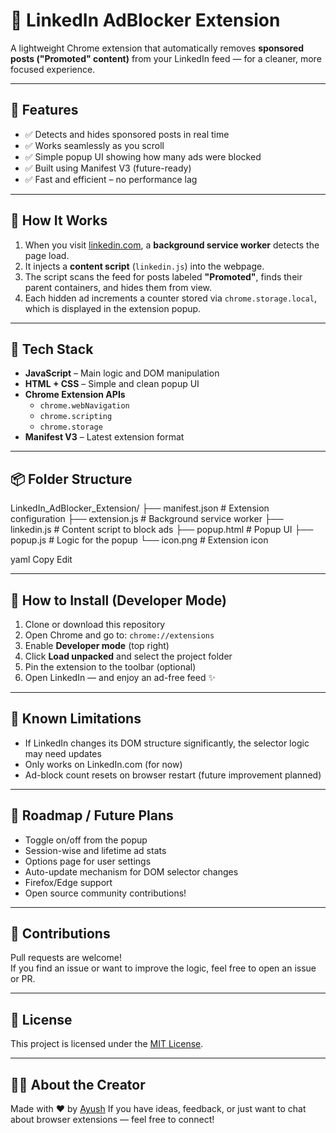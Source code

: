 # 🔕 LinkedIn AdBlocker Extension

A lightweight Chrome extension that automatically removes **sponsored posts ("Promoted" content)** from your LinkedIn feed — for a cleaner, more focused experience.

---

## 🚀 Features

- ✅ Detects and hides sponsored posts in real time
- ✅ Works seamlessly as you scroll
- ✅ Simple popup UI showing how many ads were blocked
- ✅ Built using Manifest V3 (future-ready)
- ✅ Fast and efficient – no performance lag

---

## 🧠 How It Works

1. When you visit [linkedin.com](https://www.linkedin.com), a **background service worker** detects the page load.
2. It injects a **content script** (`linkedin.js`) into the webpage.
3. The script scans the feed for posts labeled **"Promoted"**, finds their parent containers, and hides them from view.
4. Each hidden ad increments a counter stored via `chrome.storage.local`, which is displayed in the extension popup.

---

## 🧰 Tech Stack

- **JavaScript** – Main logic and DOM manipulation
- **HTML + CSS** – Simple and clean popup UI
- **Chrome Extension APIs**
  - `chrome.webNavigation`
  - `chrome.scripting`
  - `chrome.storage`
- **Manifest V3** – Latest extension format

---

## 📦 Folder Structure

LinkedIn_AdBlocker_Extension/
├── manifest.json # Extension configuration
├── extension.js # Background service worker
├── linkedin.js # Content script to block ads
├── popup.html # Popup UI
├── popup.js # Logic for the popup
└── icon.png # Extension icon

yaml
Copy
Edit

---

## 🧪 How to Install (Developer Mode)

1. Clone or download this repository
2. Open Chrome and go to: `chrome://extensions`
3. Enable **Developer mode** (top right)
4. Click **Load unpacked** and select the project folder
5. Pin the extension to the toolbar (optional)
6. Open LinkedIn — and enjoy an ad-free feed ✨

---

## 🐞 Known Limitations

- If LinkedIn changes its DOM structure significantly, the selector logic may need updates
- Only works on LinkedIn.com (for now)
- Ad-block count resets on browser restart (future improvement planned)

---

## 🧭 Roadmap / Future Plans

- Toggle on/off from the popup
- Session-wise and lifetime ad stats
- Options page for user settings
- Auto-update mechanism for DOM selector changes
- Firefox/Edge support
- Open source community contributions!

---

## 🤝 Contributions

Pull requests are welcome!  
If you find an issue or want to improve the logic, feel free to open an issue or PR.

---

## 📜 License

This project is licensed under the [MIT License](LICENSE).

---

## 🙋‍♂️ About the Creator

Made with ❤️ by [Ayush](https://www.linkedin.com/in/ayush-verma-jsr25/)
If you have ideas, feedback, or just want to chat about browser extensions — feel free to connect!
